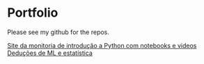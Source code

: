 # Portfolio

Please see my github for the repos.

[Site da monitoria de introdução a Python com notebooks e videos](https://2021-monitoria-mac0115.notion.site/Monitoria-MAC0115-2021-2-6325b1118ae54700b23ec2fbcce1026b)
[Deduções de ML e estatística](https://drive.google.com/file/d/1hnEcVuUJATUsa4wdwGjffAUrLqlkXcCA/view?usp=sharing)
